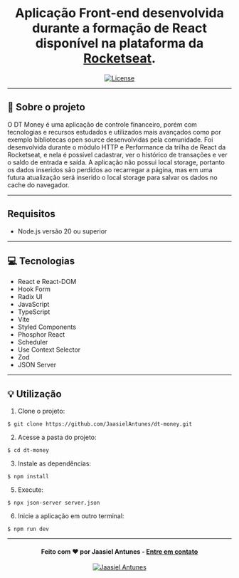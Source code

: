<h1 align="center">
  Aplicação Front-end desenvolvida durante a formação de React disponível na plataforma da <a href="https://app.rocketseat.com.br/home">Rocketseat</a>.
</h1>

<p align="center">
  <a href="LICENSE"><img  src="https://img.shields.io/github/license/Ileriayo/markdown-badges?style=for-the-badge" alt="License"></a>
</p>

---

## 📁 Sobre o projeto

O DT Money é uma aplicação de controle financeiro, porém com tecnologias e recursos estudados e utilizados mais avançados como por exemplo bibliotecas open source desenvolvidas pela comunidade. 
Foi desenvolvida durante o módulo HTTP e Performance da trilha de React da Rocketseat, e nela é possível cadastrar, ver o histórico de transações e ver o saldo de entrada e saída.
A aplicação não possui local storage, portanto os dados inseridos são perdidos ao recarregar a página, mas em uma futura atualização será inserido o local storage para salvar os dados no cache do navegador.

---

## Requisitos

- Node.js versão 20 ou superior

---

## 💻 Tecnologias

- React e React-DOM
- Hook Form
- Radix UI
- JavaScript
- TypeScript
- Vite
- Styled Components
- Phosphor React
- Scheduler
- Use Context Selector
- Zod
- JSON Server

---

## 💡 Utilização
1. Clone o projeto:

```
$ git clone https://github.com/JaasielAntunes/dt-money.git
```

2. Acesse a pasta do projeto:

```
$ cd dt-money
```

3. Instale as dependências:

```
$ npm install
```

5. Execute:

```
$ npx json-server server.json
```

6. Inicie a aplicação em outro terminal:

```
$ npm run dev
```

---

<h4 align="center">
  Feito com ❤️ por Jaasiel Antunes - <a href="mailto:contato.jaasiel@gmail.com.com">Entre em contato</a>
</h4>

<p align="center">
  <a href="https://www.linkedin.com/in/jaasiel-antunes-1517b41bb">
    <img alt="Jaasiel Antunes" src="https://img.shields.io/badge/LinkedIn-Jaasiel-0e76a8?style=flat&logoColor=white&logo=linkedin">
  </a>
</p>
